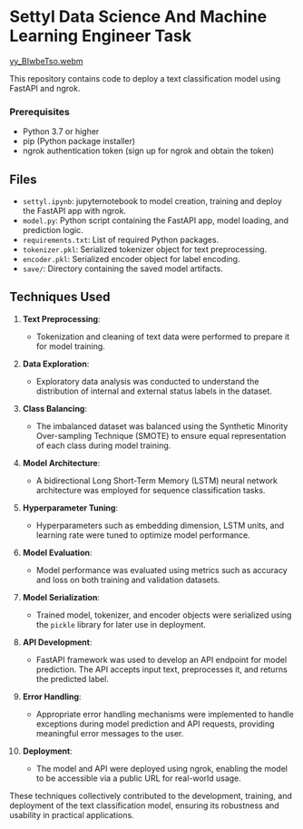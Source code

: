 # Settyl Data Science And Machine Learning Engineer Task

[yy_BIwbeTso.webm](https://github.com/ihsan292292/Settyl/assets/97184876/2b573266-7830-43ed-846e-1e28a0992cf1)


This repository contains code to deploy a text classification model using FastAPI and ngrok.


### Prerequisites

- Python 3.7 or higher
- pip (Python package installer)
- ngrok authentication token (sign up for ngrok and obtain the token)


## Files

- `settyl.ipynb`: jupyternotebook to model creation, training and deploy the FastAPI app with ngrok.
- `model.py`: Python script containing the FastAPI app, model loading, and prediction logic.
- `requirements.txt`: List of required Python packages.
- `tokenizer.pkl`: Serialized tokenizer object for text preprocessing.
- `encoder.pkl`: Serialized encoder object for label encoding.
- `save/`: Directory containing the saved model artifacts.


## Techniques Used

1. **Text Preprocessing**:
   - Tokenization and cleaning of text data were performed to prepare it for model training.

2. **Data Exploration**:
   - Exploratory data analysis was conducted to understand the distribution of internal and external status labels in the dataset.

3. **Class Balancing**:
   - The imbalanced dataset was balanced using the Synthetic Minority Over-sampling Technique (SMOTE) to ensure equal representation of each class during model training.

4. **Model Architecture**:
   - A bidirectional Long Short-Term Memory (LSTM) neural network architecture was employed for sequence classification tasks.

5. **Hyperparameter Tuning**:
   - Hyperparameters such as embedding dimension, LSTM units, and learning rate were tuned to optimize model performance.

6. **Model Evaluation**:
   - Model performance was evaluated using metrics such as accuracy and loss on both training and validation datasets.

7. **Model Serialization**:
   - Trained model, tokenizer, and encoder objects were serialized using the `pickle` library for later use in deployment.

8. **API Development**:
   - FastAPI framework was used to develop an API endpoint for model prediction. The API accepts input text, preprocesses it, and returns the predicted label.

9. **Error Handling**:
   - Appropriate error handling mechanisms were implemented to handle exceptions during model prediction and API requests, providing meaningful error messages to the user.

10. **Deployment**:
    - The model and API were deployed using ngrok, enabling the model to be accessible via a public URL for real-world usage.

These techniques collectively contributed to the development, training, and deployment of the text classification model, ensuring its robustness and usability in practical applications.
